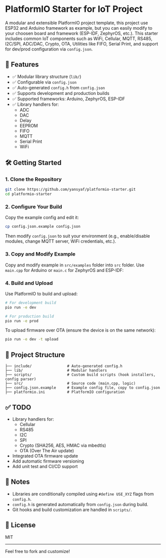 # PlatformIO Starter for IoT Project

A modular and extensible PlatformIO project template, this project use ESP32 and Arduino framework as example, but you can easily modify to your choosen board and framework (ESP-IDF, ZephyrOS, etc.). This starter includes common IoT components such as WiFi, Cellular, MQTT, RS485, I2C/SPI, ADC/DAC, Crypto, OTA, Utilities like FIFO, Serial Print, and support for dev/prod configuration via `config.json`.

## 🚀 Features

- ✅ Modular library structure (`lib/`)
- ✅ Configurable via `config.json`
- ✅ Auto-generated `config.h` from `config.json`
- ✅ Supports development and production builds
- ✅ Supported frameworks: Arduino, ZephyrOS, ESP-IDF
- ✅ Library handlers for:
  - ADC
  - DAC
  - Delay
  - EEPROM
  - FIFO
  - MQTT
  - Serial Print
  - WiFi

## 🛠️ Getting Started

### 1. Clone the Repository

```bash
git clone https://github.com/yansyaf/platformio-starter.git
cd platformio-starter
```

### 2. Configure Your Build

Copy the example config and edit it:

```bash
cp config.json.example config.json
```

Then modify `config.json` to suit your environment (e.g., enable/disable modules, change MQTT server, WiFi credentials, etc.).

### 3. Copy and Modify Example

Copy and modify example in `src/examples` folder into `src` folder. Use `main.cpp` for Arduino or `main.c` for ZephyrOS and ESP-IDF:

### 4. Build and Upload

Use PlatformIO to build and upload:

```bash
# For development build
pio run -e dev

# For production build
pio run -e prod
```

To upload firmware over OTA (ensure the device is on the same network):

```bash
pio run -e dev -t upload
```

## 📂 Project Structure

```
├── include/                # Auto-generated config.h
├── lib/                    # Modular handlers
├── scripts/                # Custom build scripts (hook installers, config parser)
├── src/                    # Source code (main.cpp, logic)
├── config.json.example     # Example config file, copy to config.json
├── platformio.ini          # PlatformIO configuration
```

## ✅ TODO

- Library handlers for:
  - Cellular
  - RS485
  - I2C
  - SPI
  - Crypto (SHA256, AES, HMAC via mbedtls)
  - OTA (Over The Air update)
- Integrated OTA firmware update
- Add automatic firmware versioning
- Add unit test and CI/CD support

## 📌 Notes

- Libraries are conditionally compiled using `#define USE_XYZ` flags from `config.h`.
- `config.h` is generated automatically from `config.json` during build.
- Git hooks and build customization are handled in `scripts/`.

## 📄 License

MIT

---

Feel free to fork and customize!

